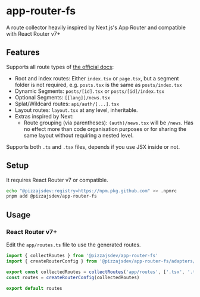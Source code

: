 # app-router-fs

A route collector heavily inspired by Next.js's App Router and compatible with React Router v7+

## Features

Supports all route types of [the official docs](https://reactrouter.com/start/framework/routing):

- Root and index routes: Either `index.tsx` or `page.tsx`, but a segment folder is not required, e.g. `posts.tsx` is the
  same as `posts/index.tsx`
- Dynamic Segments: `posts/[id].tsx` or `posts/[id]/index.tsx`
- Optional Segments: `[[lang]]/news.tsx`
- Splat/Wildcard routes: `api/auth/[...].tsx`
- Layout routes: `layout.tsx` at any level, inheritable.
- Extras inspired by Next:
  - Route grouping (via parentheses): `(auth)/news.tsx` will be `/news`. Has no effect more than code organisation
    purposes or for sharing the same layout without requiring a nested level.

Supports both `.ts` and `.tsx` files, depends if you use JSX inside or not.

## Setup

It requires React Router v7 or compatible.

```bash
echo "@pizzajsdev:registry=https://npm.pkg.github.com" >> .npmrc
pnpm add @pizzajsdev/app-router-fs
```

## Usage

### React Router v7+

Edit the `app/routes.ts` file to use the generated routes.

```ts
import { collectRoutes } from '@pizzajsdev/app-router-fs'
import { createRouterConfig } from '@pizzajsdev/app-router-fs/adapters/react-router'

export const collectedRoutes = collectRoutes('app/routes', ['.tsx', '.ts', '.md', '.mdx'], process.cwd())
const routes = createRouterConfig(collectedRoutes)

export default routes
```
